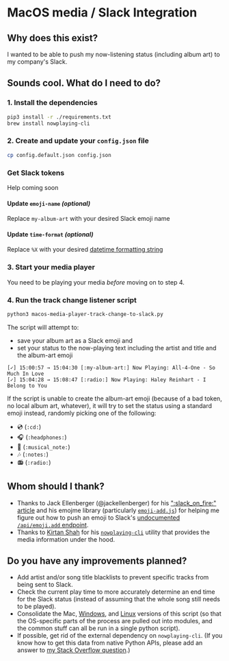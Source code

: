 # MacOS media / Slack Integration

## Why does this exist?

I wanted to be able to push my now-listening status (including album art) to my company's Slack.

## Sounds cool. What do I need to do?

### 1. Install the dependencies

```bash
pip3 install -r ./requirements.txt
brew install nowplaying-cli
```

### 2. Create and update your `config.json` file

```bash
cp config.default.json config.json
```

### Get Slack tokens

Help coming soon

#### Update `emoji-name` _(optional)_

Replace `my-album-art` with your desired Slack emoji name

#### Update `time-format` _(optional)_

Replace `%X` with your desired [datetime formatting string](https://strftime.org/)

### 3. Start your media player

You need to be playing your media _before_ moving on to step 4.

### 4. Run the track change listener script

```bash
python3 macos-media-player-track-change-to-slack.py
```

The script will attempt to:

- save your album art as a Slack emoji and
- set your status to the now-playing text including the artist and title and the album-art emoji

```plaintext
[✓] 15:00:57 → 15:04:30 [:my-album-art:] Now Playing: All-4-One - So Much In Love
[✓] 15:04:28 → 15:08:47 [:radio:] Now Playing: Haley Reinhart - I Belong to You
```

If the script is unable to create the album-art emoji (because of a bad token, no local album art, whatever), it will try to set the status using a standard emoji instead, randomly picking one of the following:

- :cd: (`:cd:`)
- :headphones: (`:headphones:`)
- :musical_note: (`:musical_note:`)
- :notes: (`:notes:`)
- :radio: (`:radio:`)

## Whom should I thank?

- Thanks to Jack Ellenberger (@jackellenberger) for his [":slack_on_fire:" article](https://medium.com/@jack.a.ellenberger/slack-on-fire-part-two-please-stop-rotating-my-user-token-replay-attacking-slack-for-emoji-fun-c87da4e54b03) and his emojme library (particularly [`emoji-add.js`](https://github.com/jackellenberger/emojme/blob/e076b58bbe310da154013b51f77d3e1047938983/lib/emoji-add.js#L79-L82)) for helping me figure out how to push an emoji to Slack's [undocumented `/api/emoji.add` endpoint](https://webapps.stackexchange.com/a/126154/35105).
- Thanks to [Kirtan Shah](https://github.com/kirtan-shah) for his [`nowplaying-cli`](https://github.com/kirtan-shah/nowplaying-cli) utility that provides the media information under the hood.

## Do you have any improvements planned?

- Add artist and/or song title blacklists to prevent specific tracks from being sent to Slack.
- Check the current play time to more accurately determine an end time for the Slack status (instead of assuming that the whole song still needs to be played).
- Consolidate the Mac, [Windows](https://github.com/curtisgibby/winrt-slack-python), and [Linux](https://github.com/curtisgibby/mpris-slack-python) versions of this script (so that the OS-specific parts of the process are pulled out into modules, and the common stuff can all be run in a single python script).
- If possible, get rid of the external dependency on `nowplaying-cli`. (If you know how to get this data from native Python APIs, please add an answer to [my Stack Overflow question](https://stackoverflow.com/questions/78609762/how-can-i-use-pythons-mpnowplayinginfocenter-to-get-current-song-information-fr).)
